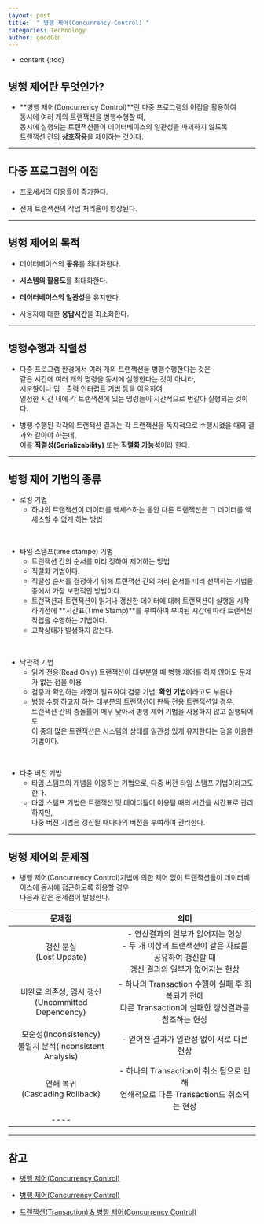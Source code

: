 ```yaml
---
layout: post
title:  " 병행 제어(Concurrency Control) "
categories: Technology
author: goodGid
---
```

* content
{:toc}

## 병행 제어란 무엇인가?

* **병행 제어(Concurrency Control)**란 다중 프로그램의 이점을 활용하여 <br> 동시에 여러 개의 트랜잭션을 병행수행할 때, <br> 동시에 실행되는 트랜잭션들이 데이터베이스의 일관성을 파괴하지 않도록 <br> 트랜잭션 간의 **상호작용**을 제어하는 것이다.









---

## 다중 프로그램의 이점

* 프로세서의 이용률이 증가한다.

* 전체 트랜잭션의 작업 처리율이 향상된다.


---

## 병행 제어의 목적

* 데이터베이스의 **공유**를 최대화한다.

* **시스템의 활용도**를 최대화한다.

* **데이터베이스의 일관성**을 유지한다.

* 사용자에 대한 **응답시간**을 최소화한다.


---

## 병행수행과 직렬성

* 다중 프로그램 환경에서 여러 개의 트랜잭션을 병행수행한다는 것은 <br> 같은 시간에 여러 개의 명령을 동시에 실행한다는 것이 아니라, <br> 시분할이나 입ㆍ출력 인터럽트 기법 등을 이용하여 <br> 일정한 시간 내에 각 트랜잭션에 있는 명령들이 시간적으로 번갈아 실행되는 것이다.

* 병행 수행된 각각의 트랜잭션 결과는 각 트랜잭션을 독자적으로 수행시켰을 때의 결과와 같아야 하는데, <br> 이를 **직렬성(Serializability)** 또는 **직렬화 가능성**이라 한다.

---

## 병행 제어 기법의 종류

* 로킹 기법
    - 하나의 트랜잭션이 데이터를 액세스하는 동안 다른 트랜잭션은 그 데이터를 액세스할 수 없게 하는 방법


<br>

* 타임 스탬프(time stampe) 기법
    - 트랜잭션 간의 순서를 미리 정하여 제어하는 방법
    - 직렬화 기법이다.
    - 직렬성 순서를 결정하기 위해 트랜잭션 간의 처리 순서를 미리 선택하는 기법들 중에서 가장 보편적인 방법이다.
    - 트랜잭션과 트랜잭션이 읽거나 갱신한 데이터에 대해 트랜잭션이 실행을 시작하기전에 **시간표(Time Stamp)**를 부여하여 부여된 시간에 따라 트랜잭션 작업을 수행하는 기법이다.
    - 교착상태가 발생하지 않는다.

<br>


* 낙관적 기법
    - 읽기 전용(Read Only) 트랜잭션이 대부분일 때 병행 제어를 하지 않아도 문제가 없는 점을 이용
    - 검증과 확인하는 과정이 필요하여 검증 기법, **확인 기법**이라고도 부른다.
    - 병행 수행 하고자 하는 대부분의 트랜잭션이 판독 전용 트랜잭션일 경우, <br> 트랜잭션 간의 충돌률이 매우 낮아서 병행 제어 기법을 사용하지 않고 실행되어도 <br> 이 중의 많은 트랜잭션은 시스템의 상태를 일관성 있게 유지한다는 점을 이용한 기법이다.

<br>

* 다중 버전 기법
    - 타임 스탬프의 개념을 이용하는 기법으로, 다중 버전 타임 스탬프 기법이라고도 한다.
    - 타임 스탬프 기법은 트랜잭션 및 데이터들이 이용될 때의 시간을 시간표로 관리하지만, <br> 다중 버전 기법은 갱신될 때마다의 버전을 부여하여 관리한다.

---


## 병행 제어의 문제점

* 병행 제어(Concurrency Control)기법에 의한 제어 없이 트랜잭션들이 데이터베이스에 동시에 접근하도록 허용할 경우 <br> 다음과 같은 문제점이 발생한다.


| 문제점 | 의미 |
|:------: |:-------:|
|  갱신 분실 <br> (Lost Update)    | - 연산결과의 일부가 없어지는 현상 <br> - 두 개 이상의 트랜잭션이 같은 자료를 공유하여 갱신할 때 <br> 갱신 결과의 일부가 없어지는 현상   |
|비완료 의존성, 임시 갱신 <br> (Uncommitted Dependency)| - 하나의 Transaction 수행이 실패 후 회복되기 전에 <br> 다른 Transaction이 실패한 갱신결과를 참조하는 현상 |
|모순성(Inconsistency) <br> 불일치 분석(Inconsistent Analysis) |  - 얻어진 결과가 일관성 없이 서로 다른 현상  |
|연쇄 복귀 <br> (Cascading Rollback) |  - 하나의 Transaction이 취소 됨으로 인해 <br> 연쇄적으로 다른 Transaction도 취소되는 현상 |
|----



---

## 참고

* [병행 제어(Concurrency Control)](http://ehpub.co.kr/tag/%EB%B3%91%ED%96%89%EC%A0%9C%EC%96%B4-%EA%B8%B0%EB%B2%95/)

* [병행 제어(Concurrency Control)](https://m.blog.naver.com/PostView.nhn?blogId=davidoff73&logNo=30028589152&proxyReferer=https%3A%2F%2Fwww.google.co.kr%2F)

* [트랜잭션(Transaction) & 병행 제어(Concurrency Control)](http://movenpick.tistory.com/30)